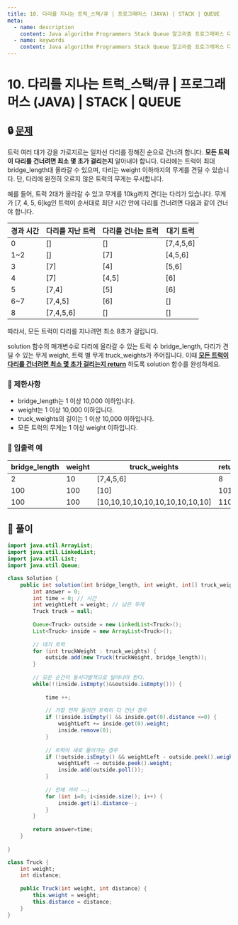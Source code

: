 ```yaml
---
title: 10. 다리를 지나는 트럭_스택/큐 | 프로그래머스 (JAVA) | STACK | QUEUE
meta:
  - name: description
    content: Java algorithm Programmers Stack Queue 알고리즘 프로그래머스 다리를지나는트럭 스택 큐 
  - name: keywords
    content: Java algorithm Programmers Stack Queue 알고리즘 프로그래머스 다리를지나는트럭 스택 큐 
---
```


# 10. 다리를 지나는 트럭_스택/큐 | 프로그래머스 (JAVA) | STACK | QUEUE

## 🔒 [문제](https://programmers.co.kr/learn/courses/30/lessons/42583)

트럭 여러 대가 강을 가로지르는 일차선 다리를 정해진 순으로 건너려 합니다. **모든 트럭이 다리를 건너려면 최소 몇 초가 걸리는지** 알아내야 합니다. 다리에는 트럭이 최대 bridge_length대 올라갈 수 있으며, 다리는 weight 이하까지의 무게를 견딜 수 있습니다. 단, 다리에 완전히 오르지 않은 트럭의 무게는 무시합니다.

예를 들어, 트럭 2대가 올라갈 수 있고 무게를 10kg까지 견디는 다리가 있습니다. 무게가 [7, 4, 5, 6]kg인 트럭이 순서대로 최단 시간 안에 다리를 건너려면 다음과 같이 건너야 합니다.

| 경과 시간	| 다리를 지난 트럭 |	다리를 건너는 트럭 |	대기 트럭 |
| --- | --- | --- | --- |
| 0	| []	| []	| [7,4,5,6] |
| 1~2 |	[] |	[7] |	[4,5,6] |
| 3 |	[7] |	[4] |	[5,6] |
| 4 |	[7] |	[4,5] |	[6] |
| 5 |	[7,4] |	[5] |	[6] |
| 6~7 |	[7,4,5] |	[6] |	[] |
| 8 |	[7,4,5,6] |	[] |	[] |

따라서, 모든 트럭이 다리를 지나려면 최소 8초가 걸립니다.

solution 함수의 매개변수로 다리에 올라갈 수 있는 트럭 수 bridge_length, 다리가 견딜 수 있는 무게 weight, 트럭 별 무게 truck_weights가 주어집니다. 이때 <u>**모든 트럭이 다리를 건너려면 최소 몇 초가 걸리는지 return**</u> 하도록 solution 함수를 완성하세요.

### **📢 제한사항**

* bridge_length는 1 이상 10,000 이하입니다.
* weight는 1 이상 10,000 이하입니다.
* truck_weights의 길이는 1 이상 10,000 이하입니다.
* 모든 트럭의 무게는 1 이상 weight 이하입니다.

### **📢 입출력 예**

| bridge_length |	weight |	truck_weights	| return |
| --- | --- | --- | --- |
| 2 |	10 |	[7,4,5,6]	| 8 |
| 100 |	100 |	[10]	| 101 |
| 100 |	100 |	[10,10,10,10,10,10,10,10,10,10]	| 110 |

## 🔑 풀이

```java
import java.util.ArrayList;
import java.util.LinkedList;
import java.util.List;
import java.util.Queue;

class Solution {
    public int solution(int bridge_length, int weight, int[] truck_weights) {
        int answer = 0;
        int time = 0; // 시간
        int weightLeft = weight; // 남은 무게
        Truck truck = null;
        
        Queue<Truck> outside = new LinkedList<Truck>();
        List<Truck> inside = new ArrayList<Truck>();
        
        // 대기 트럭
    	for (int truckWeight : truck_weights) {
    		outside.add(new Truck(truckWeight, bridge_length));
    	}
    	
    	// 모든 순간이 동시다발적으로 일어나야 한다.
    	while(!(inside.isEmpty()&&outside.isEmpty())) {
    		
            time ++;
            
    		// 가장 먼저 들어간 트럭이 다 건넌 경우
    		if (!inside.isEmpty() && inside.get(0).distance <=0) {
    			weightLeft += inside.get(0).weight;
    			inside.remove(0);
    		}
    		
    		// 트럭이 새로 들어가는 경우
    		if (!outside.isEmpty() && weightLeft - outside.peek().weight >= 0) {
                weightLeft -= outside.peek().weight;
                inside.add(outside.poll());
    		}
    		
    		// 전체 거리 --;
    		for (int i=0; i<inside.size(); i++) {
    			inside.get(i).distance--;
    		}
    	}
    	
        return answer=time;
    }
	
}

class Truck {
    int weight;
    int distance;
    
    public Truck(int weight, int distance) {
        this.weight = weight;
        this.distance = distance;
    }
}
```
